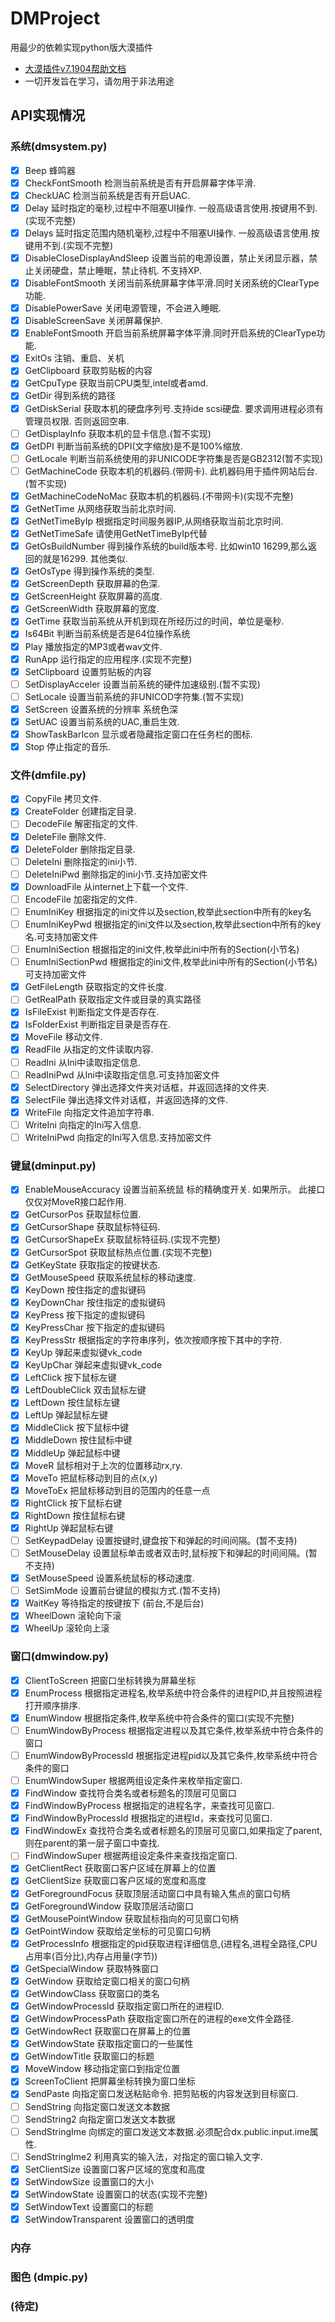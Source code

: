 # DMProject
用最少的依赖实现python版大漠插件
* [大漠插件v7.1904帮助文档](https://lanzouw.com/icguueh)
* 一切开发旨在学习，请勿用于非法用途
## API实现情况
### 系统(dmsystem.py)
* [x] Beep 蜂鸣器
* [x] CheckFontSmooth 检测当前系统是否有开启屏幕字体平滑.  
* [x] CheckUAC 检测当前系统是否有开启UAC.
* [x] Delay 延时指定的毫秒,过程中不阻塞UI操作. 一般高级语言使用.按键用不到.(实现不完整)
* [x] Delays 延时指定范围内随机毫秒,过程中不阻塞UI操作. 一般高级语言使用.按键用不到.(实现不完整)
* [x] DisableCloseDisplayAndSleep 设置当前的电源设置，禁止关闭显示器，禁止关闭硬盘，禁止睡眠，禁止待机. 不支持XP.
* [x] DisableFontSmooth 关闭当前系统屏幕字体平滑.同时关闭系统的ClearType功能.
* [x] DisablePowerSave 关闭电源管理，不会进入睡眠.
* [x] DisableScreenSave 关闭屏幕保护.
* [x] EnableFontSmooth 开启当前系统屏幕字体平滑.同时开启系统的ClearType功能.
* [x] ExitOs 注销、重启、关机 
* [x] GetClipboard 获取剪贴板的内容
* [x] GetCpuType 获取当前CPU类型,intel或者amd.
* [x] GetDir 得到系统的路径
* [x] GetDiskSerial 获取本机的硬盘序列号.支持ide scsi硬盘. 要求调用进程必须有管理员权限. 否则返回空串.
* [ ] GetDisplayInfo 获取本机的显卡信息.(暂不实现)
* [x] GetDPI 判断当前系统的DPI(文字缩放)是不是100%缩放.
* [ ] GetLocale 判断当前系统使用的非UNICODE字符集是否是GB2312(暂不实现)
* [ ] GetMachineCode 获取本机的机器码.(带网卡). 此机器码用于插件网站后台. (暂不实现)
* [x] GetMachineCodeNoMac 获取本机的机器码.(不带网卡)(实现不完整)
* [x] GetNetTime 从网络获取当前北京时间.
* [x] GetNetTimeByIp 根据指定时间服务器IP,从网络获取当前北京时间.
* [x] GetNetTimeSafe 请使用GetNetTimeByIp代替
* [x] GetOsBuildNumber 得到操作系统的build版本号.  比如win10 16299,那么返回的就是16299. 其他类似.
* [x] GetOsType 得到操作系统的类型.
* [x] GetScreenDepth 获取屏幕的色深.
* [x] GetScreenHeight 获取屏幕的高度. 
* [x] GetScreenWidth 获取屏幕的宽度. 
* [x] GetTime 获取当前系统从开机到现在所经历过的时间，单位是毫秒.
* [x] Is64Bit 判断当前系统是否是64位操作系统
* [x] Play 播放指定的MP3或者wav文件.
* [x] RunApp 运行指定的应用程序.(实现不完整)
* [x] SetClipboard 设置剪贴板的内容
* [ ] SetDisplayAcceler 设置当前系统的硬件加速级别.(暂不实现)
* [ ] SetLocale 设置当前系统的非UNICOD字符集.(暂不实现)
* [x] SetScreen 设置系统的分辨率 系统色深 
* [x] SetUAC 设置当前系统的UAC,重启生效.
* [x] ShowTaskBarIcon 显示或者隐藏指定窗口在任务栏的图标.
* [x] Stop 停止指定的音乐.
### 文件(dmfile.py)
* [x] CopyFile 拷贝文件.
* [x] CreateFolder 创建指定目录.
* [ ] DecodeFile 解密指定的文件.
* [x] DeleteFile 删除文件.
* [x] DeleteFolder 删除指定目录. 
* [ ] DeleteIni 删除指定的ini小节.
* [ ] DeleteIniPwd 删除指定的ini小节.支持加密文件
* [x] DownloadFile 从internet上下载一个文件.
* [ ] EncodeFile 加密指定的文件. 
* [ ] EnumIniKey 根据指定的ini文件以及section,枚举此section中所有的key名
* [ ] EnumIniKeyPwd 根据指定的ini文件以及section,枚举此section中所有的key名.可支持加密文件
* [ ] EnumIniSection 根据指定的ini文件,枚举此ini中所有的Section(小节名)
* [ ] EnumIniSectionPwd 根据指定的ini文件,枚举此ini中所有的Section(小节名) 可支持加密文件
* [x] GetFileLength 获取指定的文件长度.
* [ ] GetRealPath 获取指定文件或目录的真实路径
* [x] IsFileExist 判断指定文件是否存在.
* [x] IsFolderExist 判断指定目录是否存在. 
* [x] MoveFile 移动文件. 
* [x] ReadFile 从指定的文件读取内容. 
* [ ] ReadIni 从Ini中读取指定信息.
* [ ] ReadIniPwd 从Ini中读取指定信息.可支持加密文件 
* [x] SelectDirectory 弹出选择文件夹对话框，并返回选择的文件夹.
* [x] SelectFile 弹出选择文件对话框，并返回选择的文件.
* [x] WriteFile 向指定文件追加字符串. 
* [ ] WriteIni 向指定的Ini写入信息.  
* [ ] WriteIniPwd 向指定的Ini写入信息.支持加密文件 
### 键鼠(dminput.py)
* [x] EnableMouseAccuracy 设置当前系统鼠 标的精确度开关. 如果所示。 此接口仅仅对MoveR接口起作用.
* [x] GetCursorPos 获取鼠标位置.
* [x] GetCursorShape 获取鼠标特征码.
* [x] GetCursorShapeEx 获取鼠标特征码.(实现不完整)
* [x] GetCursorSpot 获取鼠标热点位置.(实现不完整)
* [x] GetKeyState 获取指定的按键状态.
* [x] GetMouseSpeed 获取系统鼠标的移动速度.
* [x] KeyDown 按住指定的虚拟键码
* [x] KeyDownChar 按住指定的虚拟键码
* [x] KeyPress 按下指定的虚拟键码
* [x] KeyPressChar 按下指定的虚拟键码
* [x] KeyPressStr 根据指定的字符串序列，依次按顺序按下其中的字符.
* [x] KeyUp 弹起来虚拟键vk_code
* [x] KeyUpChar 弹起来虚拟键vk_code
* [x] LeftClick 按下鼠标左键
* [x] LeftDoubleClick 双击鼠标左键
* [x] LeftDown 按住鼠标左键
* [x] LeftUp 弹起鼠标左键
* [x] MiddleClick 按下鼠标中键
* [x] MiddleDown 按住鼠标中键
* [x] MiddleUp 弹起鼠标中键
* [x] MoveR 鼠标相对于上次的位置移动rx,ry. 
* [x] MoveTo 把鼠标移动到目的点(x,y)
* [x] MoveToEx 把鼠标移动到目的范围内的任意一点
* [x] RightClick 按下鼠标右键
* [x] RightDown 按住鼠标右键
* [x] RightUp 弹起鼠标右键
* [ ] SetKeypadDelay 设置按键时,键盘按下和弹起的时间间隔。(暂不支持)
* [ ] SetMouseDelay 设置鼠标单击或者双击时,鼠标按下和弹起的时间间隔。(暂不支持)
* [x] SetMouseSpeed 设置系统鼠标的移动速度. 
* [ ] SetSimMode 设置前台键鼠的模拟方式.(暂不支持)
* [x] WaitKey 等待指定的按键按下 (前台,不是后台)
* [x] WheelDown 滚轮向下滚
* [x] WheelUp 滚轮向上滚
### 窗口(dmwindow.py)
* [x] ClientToScreen 把窗口坐标转换为屏幕坐标 
* [x] EnumProcess 根据指定进程名,枚举系统中符合条件的进程PID,并且按照进程打开顺序排序.
* [x] EnumWindow 根据指定条件,枚举系统中符合条件的窗口(实现不完整)
* [ ] EnumWindowByProcess 根据指定进程以及其它条件,枚举系统中符合条件的窗口
* [ ] EnumWindowByProcessId 根据指定进程pid以及其它条件,枚举系统中符合条件的窗口
* [ ] EnumWindowSuper 根据两组设定条件来枚举指定窗口. 
* [x] FindWindow 查找符合类名或者标题名的顶层可见窗口
* [x] FindWindowByProcess 根据指定的进程名字，来查找可见窗口.
* [x] FindWindowByProcessId 根据指定的进程Id，来查找可见窗口.
* [x] FindWindowEx 查找符合类名或者标题名的顶层可见窗口,如果指定了parent,则在parent的第一层子窗口中查找.
* [ ] FindWindowSuper 根据两组设定条件来查找指定窗口. 
* [x] GetClientRect 获取窗口客户区域在屏幕上的位置
* [x] GetClientSize 获取窗口客户区域的宽度和高度
* [x] GetForegroundFocus 获取顶层活动窗口中具有输入焦点的窗口句柄
* [x] GetForegroundWindow 获取顶层活动窗口
* [x] GetMousePointWindow 获取鼠标指向的可见窗口句柄
* [x] GetPointWindow 获取给定坐标的可见窗口句柄
* [x] GetProcessInfo 根据指定的pid获取进程详细信息,(进程名,进程全路径,CPU占用率(百分比),内存占用量(字节))
* [x] GetSpecialWindow 获取特殊窗口
* [x] GetWindow 获取给定窗口相关的窗口句柄
* [x] GetWindowClass 获取窗口的类名
* [x] GetWindowProcessId 获取指定窗口所在的进程ID.
* [x] GetWindowProcessPath 获取指定窗口所在的进程的exe文件全路径.
* [x] GetWindowRect 获取窗口在屏幕上的位置
* [x] GetWindowState 获取指定窗口的一些属性
* [x] GetWindowTitle 获取窗口的标题
* [x] MoveWindow 移动指定窗口到指定位置
* [x] ScreenToClient 把屏幕坐标转换为窗口坐标
* [x] SendPaste 向指定窗口发送粘贴命令. 把剪贴板的内容发送到目标窗口.
* [ ] SendString 向指定窗口发送文本数据
* [ ] SendString2 向指定窗口发送文本数据
* [ ] SendStringIme 向绑定的窗口发送文本数据.必须配合dx.public.input.ime属性.
* [ ] SendStringIme2 利用真实的输入法，对指定的窗口输入文字.
* [x] SetClientSize 设置窗口客户区域的宽度和高度
* [x] SetWindowSize 设置窗口的大小
* [x] SetWindowState 设置窗口的状态(实现不完整)
* [x] SetWindowText 设置窗口的标题
* [x] SetWindowTransparent 设置窗口的透明度
### 内存
### 图色 (dmpic.py)
### (待定)

